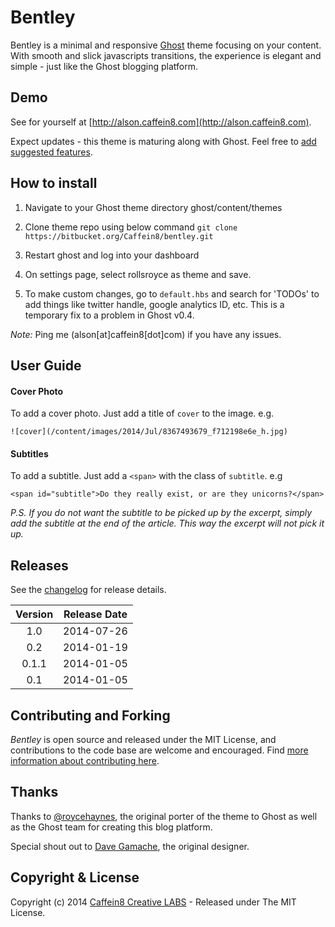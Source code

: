# Bentley

Bentley is a minimal and responsive [Ghost](http://ghost.org) theme focusing on your content. With smooth and slick javascripts transitions, the experience is elegant and simple - just like the Ghost blogging platform. 

## Demo

See for yourself at [http://alson.caffein8.com](http://alson.caffein8.com).

Expect updates - this theme is maturing along with Ghost. Feel free to [add suggested features](https://bitbucket.org/Caffein8/bentley/issues/new).

## How to install

1. Navigate to your Ghost theme directory ghost/content/themes

2. Clone theme repo using below command ```git clone https://bitbucket.org/Caffein8/bentley.git```

3. Restart ghost and log into your dashboard

4. On settings page, select rollsroyce as theme and save.

5. To make custom changes, go to ```default.hbs``` and search for 'TODOs' to add things like twitter handle, google analytics ID, etc. This is a temporary fix to a problem in Ghost v0.4. 

*Note:* Ping me (alson[at]caffein8[dot]com) if you have any issues.

## User Guide

#### Cover Photo
To add a cover photo. Just add a title of `cover` to the image. e.g.

    ![cover](/content/images/2014/Jul/8367493679_f712198e6e_h.jpg)

#### Subtitles
To add a subtitle. Just add a `<span>` with the class of `subtitle`. e.g

    <span id="subtitle">Do they really exist, or are they unicorns?</span>

_P.S. If you do not want the subtitle to be picked up by the excerpt, simply add the subtitle at the end of the article. This way the excerpt will not pick it up._

## Releases

See the [changelog](CHANGELOG.md) for release details.

| Version | Release Date |
| :-----: | :----------: |
| 1.0 | 2014-07-26 |
| 0.2 | 2014-01-19 |
| 0.1.1 | 2014-01-05 |
| 0.1 | 2014-01-05 |

## Contributing and Forking

*Bentley* is open source and released under the MIT License, and contributions to the code base are welcome and encouraged. Find [more information about contributing here](CONTRIBUTING.md).

## Thanks

Thanks to [@roycehaynes](https://twitter.com/roycehaynes), the original porter of the theme to Ghost as well as the Ghost team for creating this blog platform. 

Special shout out to [Dave Gamache](http://blog.davegamache.com/articles), the original designer.

## Copyright & License

Copyright (c) 2014 [Caffein8 Creative LABS](http://caffein8.com) - Released under The MIT License.